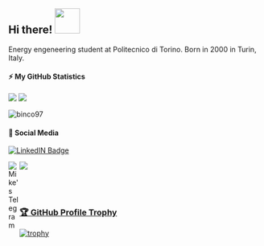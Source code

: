 ## Hi there! <img src="https://github.com/TheDudeThatCode/TheDudeThatCode/blob/master/Assets/Hi.gif" height="50" width="50">

Energy engeneering student at Politecnico di Torino. Born in 2000 in Turin, Italy.

#### ⚡ My GitHub Statistics

<p>
<img height="180em" src="https://github-readme-stats.vercel.app/api?username=canevarolo&show_icons=true&hide_border=true&theme=vue-dark" />

<!-- Most Used Languages -->
<img height="180em" src="https://github-readme-stats.vercel.app/api/top-langs/?username=canevarolo&show_icons=true&hide_border=true&layout=compact&langs_count=8&theme=vue-dark"/>
</p>

<p align="left"> <img src="https://komarev.com/ghpvc/?username=canevarolo&label=Profile%20views&color=0e75b6&style=flat" alt="binco97" /> </p>

#### 🔗 Social Media

[![LinkedIN Badge](https://img.shields.io/badge/-LinkedIn-0e76a8?logo=Linkedin&logoColor=white)](https://www.linkedin.com/in/simone-canevarolo-270952199/)

<a href="https://t.me/SCanevarolo"> <img src="https://github.githubassets.com/images/mona-whisper.gif" width="25px">
  <img align="left" alt="Mike's Telegram" width="22px" src="https://upload.wikimedia.org/wikipedia/commons/thumb/8/82/Telegram_logo.svg/1024px-Telegram_logo.svg.png" />
  
<br />
<br />

### 🏆 GitHub Profile Trophy

![trophy](https://github-profile-trophy.vercel.app/?username=canevarolo&theme=dracula&no-frame=true&no-bg=true&title=MultiLanguage,Stars,Followers,Repositories,Commits)
<br />
<br />


<!--
<img align="right" alt="GIF" src="https://github.com/mik3sw/mik3sw/blob/main/code.gif?raw=true" width="400" height="240" />

<br />
<br />

<div>
  <img height="170" align="left" src="https://github-readme-stats.vercel.app/api?username=mik3sw&count_private=true&include_all_commits=true&theme=dracula&hide-border=true&show_icons=true" />
  <img src="https://github-readme-stats.vercel.app/api/top-langs/?username=mik3sw&layout=compact&theme=dracula" />
</div>
            
